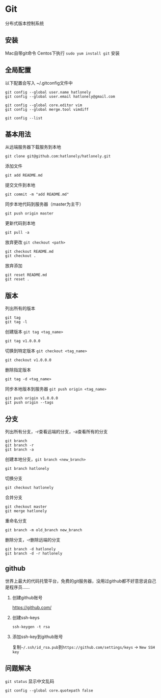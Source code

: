 # Git

分布式版本控制系统

## 安装

Mac自带git命令
Centos下执行 `sudo yum install git` 安装

## 全局配置

以下配置会写入 ~/.gitconfig文件中

```
git config --global user.name hatlonely
git config --global user.email hatlonely@gmail.com

git config --global core.editor vim
git config --global merge.tool vimdiff

git config --list
```

## 基本用法

从远端服务器下载服务到本地

```
git clone git@github.com:hatlonely/hatlonely.git
```

添加文件

```
git add README.md
```

提交文件到本地

```
git commit -m "add README.md"
```

同步本地代码到服务器（master为主干）

```
git push origin master
```

更新代码到本地

```
git pull -a
```

放弃更改 `git checkout <path>`

```
git checkout README.md
git checkout .
```

放弃添加

```
git reset README.md
git reset .
```

## 版本

列出所有的版本

```
git tag
git tag -l
```

创建版本 `git tag <tag_name>`

```
git tag v1.0.0.0
```

切换到特定版本 `git checkout <tag_name>`

```
git checkout v1.0.0.0
```

删除指定版本

```
git tag -d <tag_name>
```

同步本地版本到服务器 `git push origin <tag_name>`

```
git push origin v1.0.0.0
git push origin --tags
```

## 分支

列出所有分支，-r查看远端的分支，-a查看所有的分支

```
git branch
git branch -r
git branch -a
```

创建本地分支，`git branch <new_branch>`

```
git branch hatlonely
```

切换分支

```
git checkout hatlonely
```

合并分支

```
git checkout master
git merge hatlonely
```

重命名分支

```
git branch -m old_branch new_branch
```

删除分支，-r删除远端的分支

```
git branch -d hatlonely
git branch -d -r hatlonely
```

## github

世界上最大的代码托管平台，免费的git服务器，没用过github都不好意思说自己是程序员……

1. 创建github账号

    <https://github.com/>

2. 创建ssh-keys

    ```
    ssh-keygen -t rsa
    ```

3. 添加ssh-key到github账号

    复制`~/.ssh/id_rsa.pub`到`https://github.com/settings/keys` -> `New SSH key`

## 问题解决

`git status` 显示中文乱码

```
git config --global core.quotepath false
```


